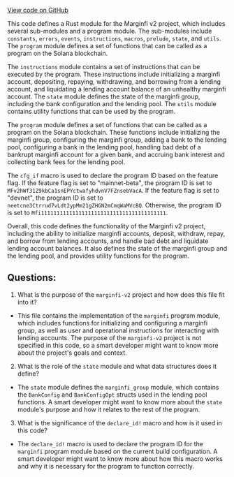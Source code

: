 [View code on GitHub](https://github.com/mrgnlabs/marginfi-v2/src/lib.rs)

This code defines a Rust module for the Marginfi v2 project, which includes several sub-modules and a program module. The sub-modules include `constants`, `errors`, `events`, `instructions`, `macros`, `prelude`, `state`, and `utils`. The `program` module defines a set of functions that can be called as a program on the Solana blockchain.

The `instructions` module contains a set of instructions that can be executed by the program. These instructions include initializing a marginfi account, depositing, repaying, withdrawing, and borrowing from a lending account, and liquidating a lending account balance of an unhealthy marginfi account. The `state` module defines the state of the marginfi group, including the bank configuration and the lending pool. The `utils` module contains utility functions that can be used by the program.

The `program` module defines a set of functions that can be called as a program on the Solana blockchain. These functions include initializing the marginfi group, configuring the marginfi group, adding a bank to the lending pool, configuring a bank in the lending pool, handling bad debt of a bankrupt marginfi account for a given bank, and accruing bank interest and collecting bank fees for the lending pool.

The `cfg_if` macro is used to declare the program ID based on the feature flag. If the feature flag is set to "mainnet-beta", the program ID is set to `MFv2hWf31Z9kbCa1snEPYctwafyhdvnV7FZnsebVacA`. If the feature flag is set to "devnet", the program ID is set to `neetcne3Ctrrud7vLdt2ypMm21gZHGN2mCmqWaMVcBQ`. Otherwise, the program ID is set to `Mfi1111111111111111111111111111111111111111`.

Overall, this code defines the functionality of the Marginfi v2 project, including the ability to initialize marginfi accounts, deposit, withdraw, repay, and borrow from lending accounts, and handle bad debt and liquidate lending account balances. It also defines the state of the marginfi group and the lending pool, and provides utility functions for the program.
## Questions: 
 1. What is the purpose of the `marginfi-v2` project and how does this file fit into it?
- This file contains the implementation of the `marginfi` program module, which includes functions for initializing and configuring a marginfi group, as well as user and operational instructions for interacting with lending accounts. The purpose of the `marginfi-v2` project is not specified in this code, so a smart developer might want to know more about the project's goals and context.

2. What is the role of the `state` module and what data structures does it define?
- The `state` module defines the `marginfi_group` module, which contains the `BankConfig` and `BankConfigOpt` structs used in the lending pool functions. A smart developer might want to know more about the `state` module's purpose and how it relates to the rest of the program.

3. What is the significance of the `declare_id!` macro and how is it used in this code?
- The `declare_id!` macro is used to declare the program ID for the `marginfi` program module based on the current build configuration. A smart developer might want to know more about how this macro works and why it is necessary for the program to function correctly.